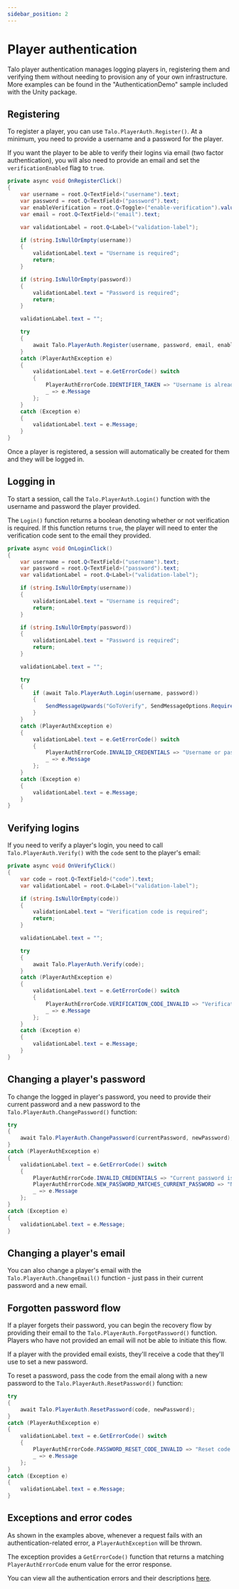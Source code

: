 ```yaml
---
sidebar_position: 2
---
```


# Player authentication

Talo player authentication manages logging players in, registering them and verifying them without needing to provision any of your own infrastructure. More examples can be found in the "AuthenticationDemo" sample included with the Unity package.

## Registering

To register a player, you can use `Talo.PlayerAuth.Register()`. At a minimum, you need to provide a username and a password for the player.

If you want the player to be able to verify their logins via email (two factor authentication), you will also need to provide an email and set the `verificationEnabled` flag to `true`.

```csharp
private async void OnRegisterClick()
{
    var username = root.Q<TextField>("username").text;
    var password = root.Q<TextField>("password").text;
    var enableVerification = root.Q<Toggle>("enable-verification").value;
    var email = root.Q<TextField>("email").text;

    var validationLabel = root.Q<Label>("validation-label");

    if (string.IsNullOrEmpty(username))
    {
        validationLabel.text = "Username is required";
        return;
    }

    if (string.IsNullOrEmpty(password))
    {
        validationLabel.text = "Password is required";
        return;
    }

    validationLabel.text = "";

    try
    {
        await Talo.PlayerAuth.Register(username, password, email, enableVerification);
    }
    catch (PlayerAuthException e)
    {
        validationLabel.text = e.GetErrorCode() switch
        {
            PlayerAuthErrorCode.IDENTIFIER_TAKEN => "Username is already taken",
            _ => e.Message
        };
    }
    catch (Exception e)
    {
        validationLabel.text = e.Message;
    }
}
```

Once a player is registered, a session will automatically be created for them and they will be logged in.

## Logging in

To start a session, call the `Talo.PlayerAuth.Login()` function with the username and password the player provided.

The `Login()` function returns a boolean denoting whether or not verification is required. If this function returns `true`, the player will need to enter the verification code sent to the email they provided.

```csharp
private async void OnLoginClick()
{
    var username = root.Q<TextField>("username").text;
    var password = root.Q<TextField>("password").text;
    var validationLabel = root.Q<Label>("validation-label");

    if (string.IsNullOrEmpty(username))
    {
        validationLabel.text = "Username is required";
        return;
    }

    if (string.IsNullOrEmpty(password))
    {
        validationLabel.text = "Password is required";
        return;
    }

    validationLabel.text = "";

    try
    {
        if (await Talo.PlayerAuth.Login(username, password))
        {
            SendMessageUpwards("GoToVerify", SendMessageOptions.RequireReceiver);
        }
    }
    catch (PlayerAuthException e)
    {
        validationLabel.text = e.GetErrorCode() switch
        {
            PlayerAuthErrorCode.INVALID_CREDENTIALS => "Username or password is incorrect",
            _ => e.Message
        };
    }
    catch (Exception e)
    {
        validationLabel.text = e.Message;
    }
}
```

## Verifying logins

If you need to verify a player's login, you need to call `Talo.PlayerAuth.Verify()` with the `code` sent to the player's email:

```csharp
private async void OnVerifyClick()
{
    var code = root.Q<TextField>("code").text;
    var validationLabel = root.Q<Label>("validation-label");

    if (string.IsNullOrEmpty(code))
    {
        validationLabel.text = "Verification code is required";
        return;
    }

    validationLabel.text = "";

    try
    {
        await Talo.PlayerAuth.Verify(code);
    }
    catch (PlayerAuthException e)
    {
        validationLabel.text = e.GetErrorCode() switch
        {
            PlayerAuthErrorCode.VERIFICATION_CODE_INVALID => "Verification code is incorrect",
            _ => e.Message
        };
    }
    catch (Exception e)
    {
        validationLabel.text = e.Message;
    }
}
```

## Changing a player's password

To change the logged in player's password, you need to provide their current password and a new password to the `Talo.PlayerAuth.ChangePassword()` function:

```csharp
try
{
    await Talo.PlayerAuth.ChangePassword(currentPassword, newPassword);
}
catch (PlayerAuthException e)
{
    validationLabel.text = e.GetErrorCode() switch
    {
        PlayerAuthErrorCode.INVALID_CREDENTIALS => "Current password is incorrect",
        PlayerAuthErrorCode.NEW_PASSWORD_MATCHES_CURRENT_PASSWORD => "New password must be different from the current password",
        _ => e.Message
    };
}
catch (Exception e)
{
    validationLabel.text = e.Message;
}
```

## Changing a player's email

You can also change a player's email with the `Talo.PlayerAuth.ChangeEmail()` function - just pass in their current password and a new email.

## Forgotten password flow

If a player forgets their password, you can begin the recovery flow by providing their email to the `Talo.PlayerAuth.ForgotPassword()` function. Players who have not provided an email will not be able to initiate this flow.

If a player with the provided email exists, they'll receive a code that they'll use to set a new password.

To reset a password, pass the code from the email along with a new password to the `Talo.PlayerAuth.ResetPassword()` function:

```csharp
try
{
    await Talo.PlayerAuth.ResetPassword(code, newPassword);
}
catch (PlayerAuthException e)
{
    validationLabel.text = e.GetErrorCode() switch
    {
        PlayerAuthErrorCode.PASSWORD_RESET_CODE_INVALID => "Reset code is invalid",
        _ => e.Message
    };
}
catch (Exception e)
{
    validationLabel.text = e.Message;
}
```

## Exceptions and error codes

As shown in the examples above, whenever a request fails with an authentication-related error, a `PlayerAuthException` will be thrown.

The exception provides a `GetErrorCode()` function that returns a matching `PlayerAuthErrorCode` enum value for the error response.

You can view all the authentication errors and their descriptions [here](/docs/http/player-auth-api#error-codes).
